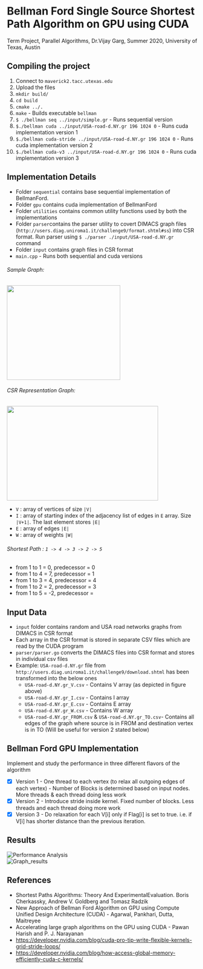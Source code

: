 # Bellman Ford Single Source Shortest Path Algorithm on GPU using CUDA
Term Project, Parallel Algorithms, Dr.Vijay Garg, Summer 2020, University of Texas, Austin

## Compiling the project

1. Connect to `maverick2.tacc.utexas.edu`
2. Upload the files
3. `mkdir build/`
4. `cd build`
5. `cmake ../.`
6. `make` - Builds executable `bellman`
7. `$ ./bellman seq ../input/simple.gr` - Runs sequential version
8. `$./bellman cuda ../input/USA-road-d.NY.gr 196 1024 0` - Runs cuda implementation version 1
9. `$./bellman cuda-stride ../input/USA-road-d.NY.gr 196 1024 0` - Runs cuda implementation version 2
10. `$./bellman cuda-v3 ../input/USA-road-d.NY.gr 196 1024 0` - Runs cuda implementation version 3

## Implementation Details
* Folder `sequential` contains base sequential implementation of BellmanFord. 
* Folder `gpu` contains cuda implementation of BellmanFord
* Folder `utilities` contains common utility functions used by both the implementations 
* Folder `parser`contains the parser utility to covert DIMACS graph files (`http://users.diag.uniroma1.it/challenge9/format.shtml#ss`) into CSR format. Run parser using `$ ./parser ./input/USA-road-d.NY.gr` command
* Folder `input` contains graph files in CSR format
* `main.cpp` - Runs both sequential and cuda versions


###### Sample Graph:
<div>
<img src="https://user-images.githubusercontent.com/48846576/89080545-cb4dba00-d34e-11ea-8dbd-6e7f4b897bb5.png" height="250" width="300"/>
</div>

###### CSR Representation Graph:
<div>
<img src="https://user-images.githubusercontent.com/48846576/89236974-ac9e2c00-d5b7-11ea-9996-dca858eb0535.jpg" height="250" width="400"/>
</div>

- `V` : array of vertices of size `|V|`
- `I` : array of starting index of the adjacency list of edges in `E` array. Size `|V+1|`. The last element stores `|E|`
- `E` : array of edges `|E|`
- `W` : array of weights `|W|`
 
###### Shortest Path : `1 -> 4 -> 3 -> 2 -> 5`
- from 1 to 1 = 0, predecessor = 0
- from 1 to 4 = 7, predecessor = 1
- from 1 to 3 = 4, predecessor = 4
- from 1 to 2 = 2, predecessor = 3
- from 1 to 5 = -2, predecessor = 

## Input Data

- `input` folder contains random and USA road networks graphs from DIMACS in CSR format
- Each array in the CSR format is stored in separate CSV files which are read by the CUDA program
- `parser/parser.go` converts the DIMACS files into CSR format and stores in individual csv files 
- Example: `USA-road-d.NY.gr` file from `http://users.diag.uniroma1.it/challenge9/download.shtml` has been transformed into the below ones
    - `USA-road-d.NY.gr_V.csv` - Contains V array (as depicted in figure above)
    - `USA-road-d.NY.gr_I.csv` - Contains I array
    - `USA-road-d.NY.gr_E.csv` - Contains E array
    - `USA-road-d.NY.gr_W.csv` - Contains W array
    - `USA-road-d.NY.gr_FROM.csv` & `USA-road-d.NY.gr_TO.csv`- Contains all edges of the graph where source is in FROM and destination vertex is in TO (Will be useful for version 2 stated below)

## Bellman Ford GPU Implementation
Implement and study the performance in three different flavors of the algorithm
- [x] Version 1 - One thread to each vertex (to relax all outgoing edges of each vertex) - Number of Blocks is determined based on input nodes. More threads & each thread doing less work  
- [x] Version 2 - Introduce stride inside kernel. Fixed number of blocks. Less threads and each thread doing more work
- [x] Version 3 - Do relaxation for each V[i] only if Flag[i] is set to true. i.e. if V[i] has shorter distance than the previous iteration.

## Results

![Performance Analysis](https://user-images.githubusercontent.com/48846576/90195833-1ffe2580-dd90-11ea-8dfd-54e0000483b8.png)    
![Graph_results](https://user-images.githubusercontent.com/48846576/90195829-1e346200-dd90-11ea-9205-437722d3789b.png)
    

## References
- Shortest Paths Algorithms: Theory And ExperimentalEvaluation. Boris Cherkassky, Andrew V. Goldberg and Tomasz Radzik
- New Approach of Bellman Ford Algorithm on GPU using Compute Unified Design Architecture (CUDA) - Agarwal, Pankhari, Dutta, Maitreyee 
- Accelerating large graph algorithms on the GPU using CUDA - Pawan Harish and P. J. Narayanan
- https://developer.nvidia.com/blog/cuda-pro-tip-write-flexible-kernels-grid-stride-loops/
- https://developer.nvidia.com/blog/how-access-global-memory-efficiently-cuda-c-kernels/